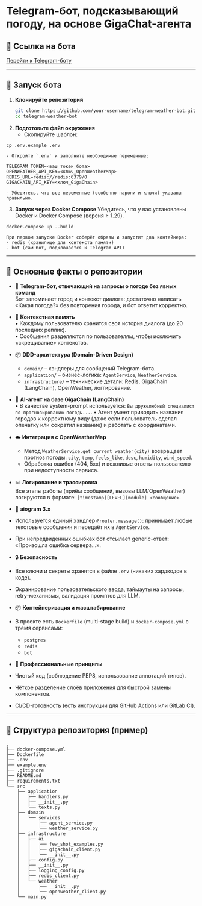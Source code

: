 # Telegram-бот, подсказывающий погоду, на основе GigaChat-агента 

## 🔗 Ссылка на бота

[Перейти к Telegram-боту](https://t.me/gigachat_weather_agent_bot)

---

## 🚀 Запуск бота
1. **Клонируйте репозиторий**  
   ```bash
   git clone https://github.com/your-username/telegram-weather-bot.git
   cd telegram-weather-bot
   ```
2. **Подготовьте файл окружения**
	- Скопируйте шаблон:
```
cp .env.example .env
```
	- Откройте `.env` и заполните необходимые переменные:
```
TELEGRAM_TOKEN=<ваш_токен_бота>
OPENWEATHER_API_KEY=<ключ_OpenWeatherMap>
REDIS_URL=redis://redis:6379/0
GIGACHAIN_API_KEY=<ключ_GigaChain>
```
	- Убедитесь, что все переменные (особенно пароли и ключи) указаны правильно.

3. **Запуск через Docker Compose**
Убедитесь, что у вас установлены Docker и Docker Compose (версия ≥ 1.29).
```
docker-compose up --build
```
	При первом запуске Docker соберёт образы и запустит два контейнера:
	- redis (хранилище для контекста памяти)
	- bot (сам бот, подключается к Telegram API)

---

## 📝 Основные факты о репозитории

- 🤖 **Telegram-бот, отвечающий на запросы о погоде без явных команд**  
  Бот запоминает город и контекст диалога: достаточно написать «Какая погода?» без повторения города, и бот ответит корректно.

- 🧠 **Контекстная память**  
  • Каждому пользователю хранится своя история диалога (до 20 последних реплик).  
  • Сообщения разделяются по пользователям, чтобы исключить «скрещивание» контекстов.

- 📦 **DDD-архитектура (Domain-Driven Design)**  
  - `domain/` – хэндлеры для сообщений Telegram-бота.  
  - `application/` – бизнес-логика: `AgentService`, `WeatherService`.  
  - `infrastructure/` – технические детали: Redis, GigaChain (LangChain), OpenWeather, логгирование.

- 🤖 **AI-агент на базе GigaChain (LangChain)**  
  • В качестве system-prompt используется:
  	`Вы дружелюбный специалист по прогнозированию погоды...`.
  • Агент умеет приводить названия городов к корректному виду (даже если пользователь сделал опечатку или сократил название) и работать с координатами.

- ☁️ **Интеграция с OpenWeatherMap**  
  - Метод `WeatherService.get_current_weather(city)` возвращает прогноз погоды:
    `city`, `temp`, `feels_like`, `desc`, `humidity`, `wind_speed`.
  - Обработка ошибок (404, 5xx) и вежливые ответы пользователю при недоступности сервиса.

- 📊 **Логирование и трассировка**  
  Все этапы работы (приём сообщений, вызовы LLM/OpenWeather) логируются в формате: `[timestamp][LEVEL][module] <сообщение>`.

- 🧩 **aiogram 3.x**  
- Используется единый хэндлер `@router.message()`: принимает любые текстовые сообщения и передаёт их в `AgentService`.  
- При непредвиденных ошибках бот отсылает generic-ответ: «Произошла ошибка сервера...».

- 🔒 **Безопасность**  
- Все ключи и секреты хранятся в файле `.env` (никаких хардкодов в коде).  
- Экранирование пользовательского ввода, таймауты на запросы, retry-механизмы, валидация промптов для LLM.

- 📦 **Контейнеризация и масштабирование**  
- В проекте есть `Dockerfile` (multi-stage build) и `docker-compose.yml` с тремя сервисами:
  - `postgres`
  - `redis`
  - `bot`

- 🧹 **Профессиональные принципы**  
- Чистый код (соблюдение PEP8, использование аннотаций типов).  
- Чёткое разделение слоёв приложения для быстрой замены компонентов.  
- CI/CD-готовность (есть инструкции для GitHub Actions или GitLab CI).

---

## 📁 Структура репозитория (пример)
```
.
├── docker-compose.yml
├── Dockerfile
├── .env
├── example.env
├── .gitignore
├── README.md
├── requirements.txt
└── src
    ├── application
    │   ├── handlers.py
    │   ├── __init__.py
    │   └── texts.py
    ├── domain
    │   └── services
    │       ├── agent_service.py
    │       └── weather_service.py
    ├── infrastructure
    │   ├── ai
    │   │   ├── few_shot_examples.py
    │   │   ├── gigachain_client.py
    │   │   └── __init__.py
    │   ├── config.py
    │   ├── __init__.py
    │   ├── logging_config.py
    │   ├── redis_client.py
    │   └── weather
    │       ├── __init__.py
    │       └── openweather_client.py
    └── main.py
```
